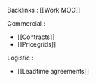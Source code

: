 Backlinks : [[Work MOC]]

Commercial :
- [[Contracts]]
- [[Pricegrids]]

Logistic :
- [[Leadtime agreements]]
